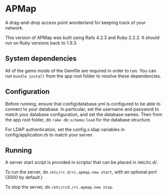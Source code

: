 # APMap

A drag-and-drop access point wonderland for keeping track of your network.

This version of APMap was built using Rails 4.2.3 and Ruby 2.2.2. It should run on Ruby versions back to 1.9.3.

## System dependencies

All of the gems inside of the Gemfile are required in order to run. You can run `bundle install` from the app root folder to resolve these dependencies.

## Configuration

Before running, ensure that config/database.yml is configured to be able to connect to your database. In particular, set the username and password to match your database configuration, and set the database names. Then from the app root folder, do `rake db:schema:load` for the database structure.

For LDAP authentication, set the config.x.ldap variables in config/application.rb to match your server.

## Running

A server start script is provided in scripts/ that can be placed in /etc/rc.d/.

To run the server, do `/etc/rc.d/rc.apmap.new start`, with an optional port (3000 by default.)

To stop the server, do `/etc/rcd./rc.apmap.new stop`.